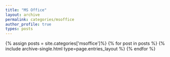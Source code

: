 ```yaml
---
title: "MS Office"
layout: archive
permalink: categories/msoffice
author_profile: true
types: posts
---
```


{% assign posts = site.categories['msoffice']%}
{% for post in posts %}
  {% include archive-single.html type=page.entries_layout %}
{% endfor %}
